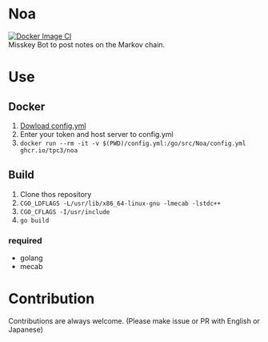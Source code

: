 # Noa
[![Docker Image CI](https://github.com/tpc3/Noa/actions/workflows/docker-image.yml/badge.svg)](https://github.com/tpc3/Noa/actions/workflows/docker-image.yml)  
Misskey Bot to post notes on the Markov chain.

# Use
## Docker
1. [Dowload config.yml](https://raw.githubusercontent.com/tpc3/Noa/main/config.yml)
2. Enter your token and host server to config.yml
3. `docker run --rm -it -v $(PWD)/config.yml:/go/src/Noa/config.yml ghcr.io/tpc3/noa`

## Build
1. Clone thos repository
2. `CGO_LDFLAGS -L/usr/lib/x86_64-linux-gnu -lmecab -lstdc++`
3. `CGO_CFLAGS -I/usr/include`
4. `go build`

### required
- golang
- mecab

# Contribution
Contributions are always welcome. (Please make issue or PR with English or Japanese)
